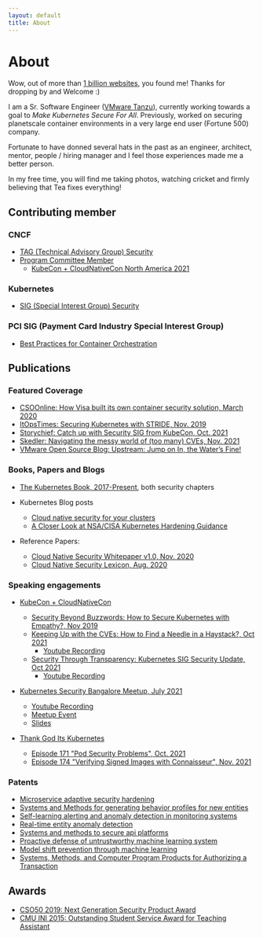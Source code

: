 ```yaml
---
layout: default
title: About
---
```


# About

Wow, out of more than [1 billion websites](http://www.internetlivestats.com/watch/websites/), you found me! Thanks for dropping by and Welcome :)

I am a Sr. Software Engineer ([VMware Tanzu](https://tanzu.vmware.com/tanzu)), currently working towards a goal to _Make Kubernetes Secure For All_. Previously, worked on securing planetscale container environments in a very large end user (Fortune 500) company. 

Fortunate to have donned several hats in the past as an engineer, architect, mentor, people / hiring manager and I feel those experiences made me a better person.  

In my free time, you will find me taking photos, watching cricket and firmly believing that Tea fixes everything!

## Contributing member

### CNCF 
  * [TAG (Technical Advisory Group) Security](https://github.com/cncf/tag-security#stag-members)
  * [Program Committee Member](https://www.cncf.io/blog/2021/08/04/inside-the-numbers-the-kubecon-cloudnativecon-selection-process-for-kubecon-cloudnativecon-north-america-2021/)
    * [KubeCon + CloudNativeCon North America 2021](https://www.credly.com/badges/2dc7336e-ad39-4a1c-a6f9-e88012d6d1af/public_url)

### Kubernetes 
  * [SIG (Special Interest Group) Security](https://github.com/kubernetes/community/tree/master/sig-security)

### PCI SIG (Payment Card Industry Special Interest Group) 
  * [Best Practices for Container Orchestration](https://blog.pcisecuritystandards.org/pci-ssc-announces-2021-special-interest-group-election-results)

## Publications

### Featured Coverage
* [CSOOnline: How Visa built its own container security solution, March 2020](https://www.csoonline.com/article/3529974/how-visa-built-its-own-container-security-solution.html)
* [ItOpsTimes: Securing Kubernetes with STRIDE, Nov. 2019](https://www.itopstimes.com/itsec/kubecon-securing-kubernetes-with-stride/)
* [Storychief: Catch up with Security SIG from KubeCon, Oct. 2021](https://solutions.storychief.io/catch-up-with-the-security-sig-from-kubecon)
* [Skedler: Navigating the messy world of (too many) CVEs, Nov. 2021](https://www.skedler.com/blog/common-vulnerabilities-and-exposures)
* [VMware Open Source Blog: Upstream: Jump on In, the Water’s Fine!](https://blogs.vmware.com/opensource/2021/12/09/upstream-jump-on-in-the-waters-fine/)

### Books, Papers and Blogs
* [The Kubernetes Book, 2017-Present](https://www.amazon.com/dp/1521823634), both security chapters
* Kubernetes Blog posts
  * [Cloud native security for your clusters](https://kubernetes.io/blog/2020/11/18/cloud-native-security-for-your-clusters)
  * [A Closer Look at NSA/CISA Kubernetes Hardening Guidance](https://kubernetes.io/blog/2021/10/05/nsa-cisa-kubernetes-hardening-guidance/)

* Reference Papers:
  * [Cloud Native Security Whitepaper v1.0, Nov. 2020](https://github.com/cncf/sig-security/blob/master/security-whitepaper/CNCF_cloud-native-security-whitepaper-Nov2020.pdf)
  * [Cloud Native Security Lexicon, Aug. 2020](https://github.com/cncf/tag-security/blob/main/security-lexicon/cloud-native-security-lexicon.md)

### Speaking engagements
* [KubeCon + CloudNativeCon](https://www.cncf.io/kubecon-cloudnativecon-events/) 
  * [Security Beyond Buzzwords: How to Secure Kubernetes with Empathy?, Nov 2019](https://kccncna19.sched.com/event/Uad6/security-beyond-buzzwords-how-to-secure-kubernetes-with-empathy-pushkar-joglekar-visa)
  * [Keeping Up with the CVEs: How to Find a Needle in a Haystack?, Oct 2021](https://kccncna2021.sched.com/event/lV48)
    * [Youtube Recording](https://youtu.be/2cvWmY4xvLU)   
  * [Security Through Transparency: Kubernetes SIG Security Update, Oct 2021](https://kccncna2021.sched.com/event/lV7Q)
    * [Youtube Recording](https://youtu.be/O5Wy7zSigOU) 

* [Kubernetes Security Bangalore Meetup, July 2021](https://www.meetup.com/kubernetes-openshift-India-Meetup/)
  * [Youtube Recording](https://youtu.be/W6YQNuJsFqU?t=2491)
  * [Meetup Event](https://www.meetup.com/kubernetes-openshift-India-Meetup/events/279192256)
  * [Slides](https://github.com/PushkarJ/pushkarj.github.io/blob/master/talks/k8s-meetup-blr-2021-htmfawoyst.pdf)

* [Thank God Its Kubernetes](https://www.youtube.com/playlist?list=PL7bmigfV0EqQzxcNpmcdTJ9eFRPBe-iZa)
  * [Episode 171 "Pod Security Problems", Oct. 2021](https://youtu.be/Vk1ARLbAcVc)
  * [Episode 174 "Verifying Signed Images with Connaisseur", Nov. 2021](https://youtu.be/LFAmi39CBb4)

### Patents
* [Microservice adaptive security hardening](https://patents.google.com/patent/WO2020060537A1)
* [Systems and Methods for generating behavior profiles for new entities](https://patents.google.com/patent/WO2019013771A1/)
* [Self-learning alerting and anomaly detection in monitoring systems](https://patents.google.com/patent/WO2019213086A1/)
* [Real-time entity anomaly detection](https://patents.google.com/patent/WO2019194787A1/)
* [Systems and methods to secure api platforms](https://patents.google.com/patent/WO2020005263A1)
* [Proactive defense of untrustworthy machine learning system](https://patents.google.com/patent/WO2020040776A1)
* [Model shift prevention through machine learning](https://patents.google.com/patent/WO2020040777A1)
* [Systems, Methods, and Computer Program Products for Authorizing a Transaction](https://patents.google.com/patent/US20210065194A1/)

## Awards

* [CSO50 2019: Next Generation Security Product Award](https://usa.visa.com/visa-everywhere/blog/bdp/2019/11/14/safety-in-numbers-1573775010350.html)
* [CMU INI 2015: Outstanding Student Service Award for Teaching Assistant](https://www.cmu.edu/ini/news/2015/awards.html)

